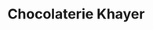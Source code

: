 ---
title: "Chocolaterie Khayer"
url: /saint-vincent-de-tyrosse/chocolaterie-khayer/
shop: chocolat
---
